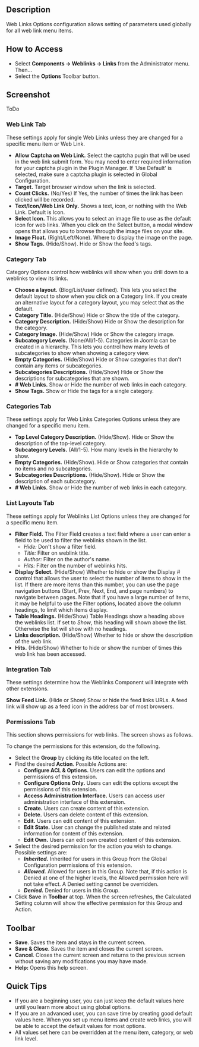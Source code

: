 <!-- Filename: Help4.x:Weblinks:_Options / Display title: Web Links Options -->

## Description

Web Links Options configuration allows setting of parameters used
globally for all web link menu items.

## How to Access

- Select **Components -> Weblinks -> Links** from the Administrator menu. Then...
- Select the **Options** Toolbar button.

## Screenshot

ToDo

### Web Link Tab

These settings apply for single Web Links unless they are changed for a
specific menu item or Web Link.

- **Allow Captcha on Web Link.** Select the captcha pugin that will be
  used in the web link submit form. You may need to enter required
  information for your captcha plugin in the Plugin Manager. If 'Use
  Default' is selected, make sure a captcha plugin is selected in Global
  Configuration.
- **Target.** Target browser window when the link is selected.
- **Count Clicks.** (No/Yes) If Yes, the number of times the link has
  been clicked will be recorded.
- **Text/Icon/Web Link Only.** Shows a text, icon, or nothing with the
  Web Link. Default is Icon.
- **Select Icon.** This allows you to select an image file to use as the
  default icon for web links. When you click on the Select button, a
  modal window opens that allows you to browse through the image files
  on your site.
- **Image Float.** (Right/Left/None). Where to display the image on the
  page.
- **Show Tags.** (Hide/Show). Hide or Show the feed's tags.

### Category Tab

Category Options control how weblinks will show when you drill down to a
weblinks to view its links.

- **Choose a layout.** (Blog/List/user defined). This lets you select
  the default layout to show when you click on a Category link. If you
  create an alternative layout for a category layout, you may select
  that as the default.
- **Category Title.** (Hide/Show) Hide or Show the title of the
  category.
- **Category Description.** (Hide/Show) Hide or Show the description for
  the category.
- **Category Image.** (Hide/Show) Hide or Show the category image.
- **Subcategory Levels.** (None/All/1-5). Categories in Joomla can be
  created in a hierarchy. This lets you control how many levels of
  subcategories to show when showing a category view.
- **Empty Categories.** (Hide/Show) Hide or Show categories that don't
  contain any items or subcategories.
- **Subcategories Descriptions.** (Hide/Show) Hide or Show the
  descriptions for subcategories that are shown.
- **\# Web Links.** Show or Hide the number of web links in each
  category.
- **Show Tags.** Show or Hide the tags for a single category.

### Categories Tab

These settings apply for Web Links Categories Options unless they are
changed for a specific menu item.

- **Top Level Category Description.** (Hide/Show). Hide or Show the
  description of the top-level category.
- **Subcategory Levels.** (All/1-5). How many levels in the hierarchy to
  show.
- **Empty Categories.** (Hide/Show). Hide or Show categories that
  contain no items and no subcategories.
- **Subcategories Descriptions.** (Hide/Show). Hide or Show the
  description of each subcategory.
- **\# Web Links.** Show or Hide the number of web links in each
  category.

### List Layouts Tab

These settings apply for Weblinks List Options unless they are changed
for a specific menu item.

- **Filter Field.** The Filter Field creates a text field where a user
  can enter a field to be used to filter the weblinks shown in the list.
    - *Hide:* Don't show a filter field.
    - *Title:* Filter on weblink title.
    - *Author:* Filter on the author's name.
    - *Hits:* Filter on the number of weblinks hits.
- **Display Select.** (Hide/Show) Whether to hide or show the Display \#
  control that allows the user to select the number of items to show in
  the list.
    If there are more items than this number, you can use the page
    navigation buttons (Start, Prev, Next, End, and page numbers) to
    navigate between pages. Note that if you have a large number of items,
    it may be helpful to use the Filter options, located above the column
    headings, to limit which items display.
- **Table Headings.** (Hide/Show) Table Headings show a heading above
  the weblinks list. If set to *Show*, this heading will shown above the list.
  Otherwise the list will show with no headings.
- **Links description.** (Hide/Show) Whether to hide or show the
  description of the web link.
- **Hits.** (Hide/Show) Whether to hide or show the number of times this
  web link has been accessed.

### Integration Tab

These settings determine how the Weblinks Component will integrate with
other extensions.

**Show Feed Link.** (Hide or Show) Show or hide the feed links URLs. A
feed link will show up as a feed icon in the address bar of most
browsers.

### Permissions Tab

This section shows permissions for web links. The screen shows as
follows.

To change the permissions for this extension, do the following.

- Select the **Group** by clicking its title located on the left.
- Find the desired **Action**. Possible Actions are:
  - **Configure ACL & Options.** Users can edit the options and
    permissions of this extension.
  - **Configure Options Only.** Users can edit the options except the
    permissions of this extension.
  - **Access Administration Interface.** Users can access user
    administration interface of this extension.
  - **Create.** Users can create content of this extension.
  - **Delete.** Users can delete content of this extension.
  - **Edit.** Users can edit content of this extension.
  - **Edit State.** User can change the published state and related
    information for content of this extension.
  - **Edit Own.** Users can edit own created content of this extension.
- Select the desired permission for the action you wish to change.
  Possible settings are:
  - ***Inherited.*** Inherited for users in this Group from the Global
    Configuration permissions of this extension.
  - ***Allowed.*** Allowed for users in this Group. Note that, if this
    action is Denied at one of the higher levels, the Allowed permission
    here will not take effect. A Denied setting cannot be overridden.
  - ***Denied.*** Denied for users in this Group.
- Click **Save** in **Toolbar** at top. When the screen refreshes, the
  Calculated Setting column will show the effective permission for this
  Group and Action.

## Toolbar

- **Save**. Saves the item and stays in the current screen.
- **Save & Close**. Saves the item and closes the current screen.
- **Cancel**. Closes the current screen and returns to the previous
  screen without saving any modifications you may have made.
- **Help:** Opens this help screen.

## Quick Tips

- If you are a beginning user, you can just keep the default values here
  until you learn more about using global options.
- If you are an advanced user, you can save time by creating good
  default values here. When you set up menu items and create web links,
  you will be able to accept the default values for most options.
- All values set here can be overridden at the menu item, category, or
  web link level.
